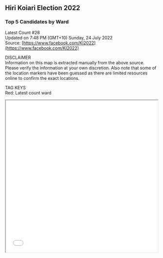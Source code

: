 ## Hiri Koiari Election 2022
### Top 5 Candidates by Ward
Latest Count #28 <br>
Updated on 7:48 PM (GMT+10) Sunday, 24 July 2022 <br>
Source: [https://www.facebook.com/KI2022](https://www.facebook.com/KI2022)

DISCLAIMER<br>
Information on this map is extracted manually from the above source. Please verify the information at your own discretion. Also note that some of the location markers have been guessed as there are limited resources online to confirm the exact locations.<br>

TAG KEYS<br>
Red: Latest count ward <br>

<iframe src="HiriKoiariMap.html" height="500" width="500"></iframe>
<br>

